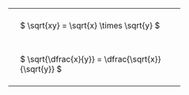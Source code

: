 ---
---

#  
<br>
<style type="text/css">
#T_f3728 th.col_heading {
  text-align: left;
  font-size: 1em;
}
#T_f3728 td {
  text-align: left;
  font-size: 1em;
  padding: 1.5em;
}
#T_f3728_row0_col0, #T_f3728_row1_col0 {
  width: 300px;
  white-space: pre-wrap;
}
</style>
<table id="T_f3728">
  <thead>
  </thead>
  <tbody>
    <tr>
      <td id="T_f3728_row0_col0" class="data row0 col0" >$ \sqrt{xy} = \sqrt{x} \times \sqrt{y} $</td>
    </tr>
    <tr>
      <td id="T_f3728_row1_col0" class="data row1 col0" >$ \sqrt{\dfrac{x}{y}} = \dfrac{\sqrt{x}}{\sqrt{y}} $</td>
    </tr>
  </tbody>
</table>
